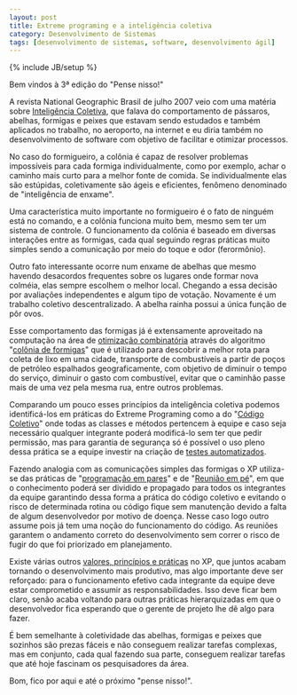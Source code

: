 ```yaml
---
layout: post
title: Extreme programing e a inteligência coletiva
category: Desenvolvimento de Sistemas
tags: [desenvolvimento de sistemas, software, desenvolvimento ágil]
---
```


{% include JB/setup %}

Bem vindos à 3ª edição do "Pense nisso!"

A revista National Geographic Brasil de julho 2007 veio com uma matéria sobre <a href="http://nationalgeographic.abril.com.br/ng/edicoes/88/reportagens/mt_239989.shtml#">Inteligência Coletiva</a>, que falava do comportamento de pássaros, abelhas, formigas e peixes que estavam sendo estudados e também aplicados no trabalho, no aeroporto, na internet e eu diria também no desenvolvimento de software com objetivo de facilitar e otimizar processos.

No caso do formigueiro, a colônia é capaz de resolver problemas impossíveis para cada formiga individualmente, como por exemplo, achar o caminho mais curto para a melhor fonte de comida. Se individualmente elas são estúpidas, coletivamente são ágeis e eficientes, fenômeno denominado de "inteligência de enxame".

Uma característica muito importante no formigueiro é o fato de ninguém está no comando, e a colônia funciona muito bem, mesmo sem ter um sistema de controle. O funcionamento da colônia é baseado em diversas interações entre as formigas, cada qual seguindo regras práticas muito simples sendo a comunicação por meio do toque e odor (ferormônio).

Outro fato interessante ocorre num enxame de abelhas que mesmo havendo desacordos frequentes sobre os lugares onde formar nova colméia, elas sempre escolhem o melhor local. Chegando a essa decisão por avaliações independentes e algum tipo de votação. Novamente é um trabalho coletivo descentralizado. A abelha rainha possui a única função de pôr ovos.
 
Esse comportamento das formigas já é extensamente aproveitado na computação na área de <a href="http://pt.wikipedia.org/wiki/Otimiza%C3%A7%C3%A3o">otimização combinatória</a> através do algoritmo "<a href="http://alfa.ist.utl.pt/~cvrm/staff/vramos/publico.html">colônia de formigas</a>" que é utilizado para descobrir a melhor rota para coleta de lixo em uma cidade, transporte de combustíveis a partir de poços de petróleo espalhados geograficamente, com objetivo de diminuir o tempo do serviço,  diminuir o gasto com combustível, evitar que o caminhão passe mais de uma vez pela mesma rua, entre outros problemas.

Comparando um pouco esses princípios da inteligência coletiva podemos identificá-los em práticas do Extreme Programing como a do "<a href="http://www.improveit.com.br/xp/praticas/codigo_coletivo">Código Coletivo</a>"  onde todas as classes e métodos pertencem à equipe e caso seja necessário qualquer integrante poderá modificá-lo sem ter que pedir permissão, mas para garantia de segurança só é possível o uso pleno dessa prática se a equipe investir na criação de <a href="http://www.improveit.com.br/xp/praticas/tdd">testes automatizados</a>.

Fazendo analogia com as comunicações simples das formigas o XP utiliza-se das práticas de "<a href="http://www.improveit.com.br/xp/praticas/programacao_par">programação em pares</a>" e de "<a href="http://www.improveit.com.br/xp/praticas/reuniao_pe">Reunião em pé</a>", em que o conhecimento poderá ser dividido e propagado para todos os integrantes da equipe garantindo dessa forma a prática do código coletivo e evitando o risco de determinada rotina ou código fique sem manutenção devido a falta de algum desenvolvedor por motivo de doença. Nesse caso logo outro assume pois já tem uma noção do funcionamento do código. As reuniões garantem o andamento correto do desenvolvimento sem correr o risco de fugir do que foi priorizado em planejamento.

Existe várias outros <a href="http://www.improveit.com.br/br/xp">valores, princípios e práticas</a> no XP, que juntos acabam tornando o desenvolvimento mais produtivo, mas algo importante deve ser reforçado: para o funcionamento efetivo cada integrante da equipe deve estar comprometido e assumir as responsabilidades. Isso deve ficar bem claro, senão acaba voltando para outras práticas hierarquizadas em que o desenvolvedor fica esperando que o gerente de projeto lhe dê algo para fazer.

É bem semelhante à coletividade das abelhas, formigas e peixes que sozinhos são prezas fáceis e não conseguem realizar tarefas complexas, mas em conjunto, cada qual fazendo sua parte, conseguem realizar tarefas que até hoje fascinam os pesquisadores da área.

Bom, fico por aqui e até o próximo "pense nisso!".
